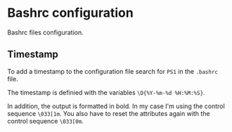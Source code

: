 # Bashrc configuration

Bashrc files configuration.

## Timestamp

To add a timestamp to the configuration file search for `PS1` in the `.bashrc` file.

The timestamp is definied with the variables `\D{%Y-%m-%d %H:%M:%S}`.

In addition, the output is formatted in bold. In my case I'm using the control sequence `\033[1m`. You also have to reset the attributes again with the control sequence `\033[0m`.
